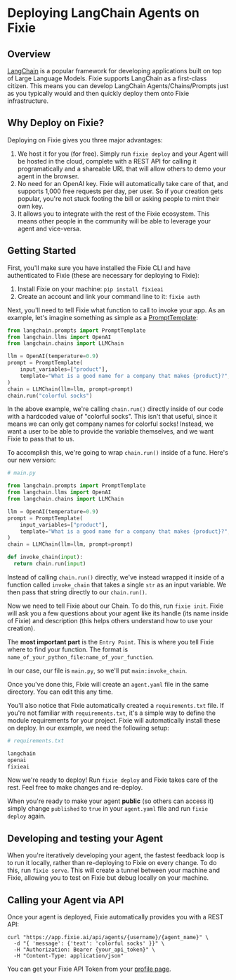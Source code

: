 # Deploying LangChain Agents on Fixie

## Overview

[LangChain](https://python.langchain.com/) is a popular framework for developing applications built on top of Large Language Models. Fixie supports LangChain as a first-class citizen. This means you can develop LangChain Agents/Chains/Prompts just as you typically would and then quickly deploy them onto Fixie infrastructure.

## Why Deploy on Fixie?

Deploying on Fixie gives you three major advantages:

1. We host it for you (for free). Simply run `fixie deploy` and your Agent will be hosted in the cloud, complete with a REST API for calling it programatically and a shareable URL that will allow others to demo your agent in the browser.
1. No need for an OpenAI key. Fixie will automatically take care of that, and supports 1,000 free requests per day, per user. So if your creation gets popular, you're not stuck footing the bill or asking people to mint their own key.
1. It allows you to integrate with the rest of the Fixie ecosystem. This means other people in the community will be able to leverage your agent and vice-versa.

## Getting Started

First, you'll make sure you have installed the Fixie CLI and have authenticated to Fixie (these are necessary for deploying to Fixie):

1. Install Fixie on your machine: `pip install fixieai`
1. Create an account and link your command line to it: `fixie auth`

Next, you'll need to tell Fixie what function to call to invoke your app. As an example, let's imagine something as simple as a [PromptTemplate](https://python.langchain.com/en/latest/getting_started/getting_started.html):

```python
from langchain.prompts import PromptTemplate
from langchain.llms import OpenAI
from langchain.chains import LLMChain

llm = OpenAI(temperature=0.9)
prompt = PromptTemplate(
    input_variables=["product"],
    template="What is a good name for a company that makes {product}?",
)
chain = LLMChain(llm=llm, prompt=prompt)
chain.run("colorful socks")
```

In the above example, we're calling `chain.run()` directly inside of our code with a hardcoded value of "colorful socks". This isn't that useful, since it means we can only get company names for colorful socks! Instead, we want a user to be able to provide the variable themselves, and we want Fixie to pass that to us.

To accomplish this, we're going to wrap `chain.run()` inside of a func. Here's our new version:

```python
# main.py

from langchain.prompts import PromptTemplate
from langchain.llms import OpenAI
from langchain.chains import LLMChain

llm = OpenAI(temperature=0.9)
prompt = PromptTemplate(
    input_variables=["product"],
    template="What is a good name for a company that makes {product}?",
)
chain = LLMChain(llm=llm, prompt=prompt)

def invoke_chain(input):
  return chain.run(input)
```

Instead of calling `chain.run()` directly, we've instead wrapped it inside of a function called `invoke_chain` that takes a single `str` as an input variable. We then pass that string directly to our `chain.run()`.

Now we need to tell Fixie about our Chain. To do this, run `fixie init`. Fixie will ask you a few questions about your agent like its handle (its name inside of Fixie) and description (this helps others understand how to use your creation).

The **most important part** is the `Entry Point`. This is where you tell Fixie where to find your function. The format is `name_of_your_python_file:name_of_your_function`.

In our case, our file is `main.py`, so we'll put `main:invoke_chain`.

Once you've done this, Fixie will create an `agent.yaml` file in the same directory. You can edit this any time.

You'll also notice that Fixie automatically created a `requirements.txt` file. If you're not familiar with `requirements.txt`, it's a simple way to define the module requirements for your project. Fixie will automatically install these on deploy. In our example, we need the following setup:

```python
# requirements.txt

langchain
openai
fixieai
```

Now we're ready to deploy! Run `fixie deploy` and Fixie takes care of the rest. Feel free to make changes and re-deploy.

When you're ready to make your agent **public** (so others can access it) simply change `published` to `true` in your `agent.yaml` file and run `fixie deploy` again.

## Developing and testing your Agent

When you're iteratively developing your agent, the fastest feedback loop is to run it locally, rather than re-deploying to Fixie on every change. To do this, run `fixie serve`. This will create a tunnel between your machine and Fixie, allowing you to test on Fixie but debug locally on your machine.

## Calling your Agent via API

Once your agent is deployed, Fixie automatically provides you with a REST API:

```console
curl "https://app.fixie.ai/api/agents/{username}/{agent_name}" \
  -d "{ 'message': {'text': 'colorful socks' }}" \
  -H "Authorization: Bearer {your_api_token}" \
  -H "Content-Type: application/json"
```

You can get your Fixie API Token from your [profile page](https://app.fixie.ai/profile).
